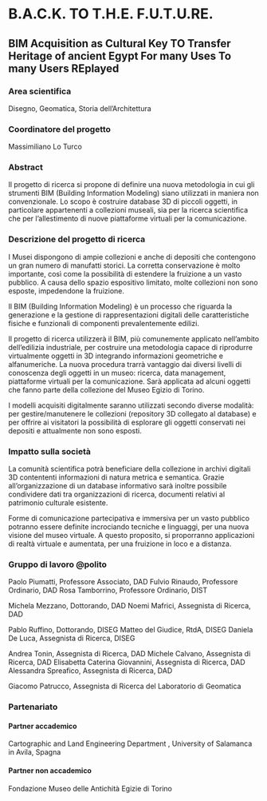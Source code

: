 # B.A.C.K. TO T.H.E. F.U.T.U.RE.
## BIM Acquisition as Cultural Key TO Transfer Heritage of ancient Egypt For many Uses To many Users REplayed

### Area scientifica  
Disegno, Geomatica, Storia dell’Architettura

### Coordinatore del progetto
Massimiliano Lo Turco

### Abstract
Il progetto di ricerca si propone di definire una nuova metodologia in cui gli strumenti BIM (Building Information Modeling) siano utilizzati in maniera non convenzionale. Lo scopo è costruire database 3D di piccoli oggetti, in particolare appartenenti a collezioni museali, sia per la ricerca scientifica che per l’allestimento di nuove piattaforme virtuali per la comunicazione.

### Descrizione del progetto di ricerca 
I Musei dispongono di ampie collezioni e anche di depositi che contengono un gran numero di manufatti storici. La corretta conservazione è molto importante, così come la possibilità di estendere la fruizione a un vasto pubblico. A causa dello spazio espositivo limitato, molte collezioni non sono esposte, impedendone la fruizione.

Il BIM (Building Information Modeling) è un processo che riguarda la generazione e la gestione di rappresentazioni digitali delle caratteristiche fisiche e funzionali di componenti prevalentemente edilizi.

Il progetto di ricerca utilizzerà il BIM, più comunemente applicato nell’ambito dell’edilizia industriale, per costruire una metodologia capace di riprodurre virtualmente oggetti in 3D integrando informazioni geometriche e alfanumeriche. La nuova procedura trarrà vantaggio dai diversi livelli di conoscenza degli oggetti in un museo: ricerca, data management, piattaforme virtuali per la comunicazione. Sarà applicata ad alcuni oggetti che fanno parte della collezione del Museo Egizio di Torino.

I modelli acquisiti digitalmente saranno utilizzati secondo diverse modalità: per gestire/manutenere le collezioni (repository 3D collegato al database) e per offrire ai visitatori la possibilità di esplorare gli oggetti conservati nei depositi e attualmente non sono esposti.

### Impatto sulla società
La comunità scientifica potrà beneficiare della collezione in archivi digitali 3D contententi informazioni di natura metrica e semantica. Grazie all’organizzazione di un database informativo sarà inoltre possibile condividere dati tra organizzazioni di ricerca, documenti relativi al patrimonio culturale esistente.

Forme di comunicazione partecipativa e immersiva per un vasto pubblico potranno essere definite incrociando tecniche e linguaggi, per una nuova visione del museo virtuale. A questo proposito, si  proporranno applicazioni di realtà virtuale e aumentata, per una fruizione in loco e a distanza. 

### Gruppo di lavoro @polito

Paolo Piumatti, Professore Associato, DAD 
Fulvio Rinaudo, Professore Ordinario, DAD 
Rosa Tamborrino, Professore Ordinario, DIST 

Michela Mezzano, Dottorando, DAD 
Noemi Mafrici, Assegnista di Ricerca, DAD 

Pablo Ruffino, Dottorando, DISEG
Matteo del Giudice, RtdA, DISEG
Daniela De Luca, Assegnista di Ricerca, DISEG

Andrea Tonin, Assegnista di Ricerca, DAD 
Michele Calvano, Assegnista di Ricerca, DAD 
Elisabetta Caterina Giovannini, Assegnista di Ricerca, DAD 
Alessandra Spreafico, Assegnista di Ricerca, DAD

Giacomo Patrucco, Assegnista di Ricerca del Laboratorio di Geomatica

### Partenariato
#### Partner accademico

Cartographic and Land Engineering Department , University of Salamanca in Avila, Spagna

#### Partner non accademico

Fondazione Museo delle Antichità Egizie di Torino
